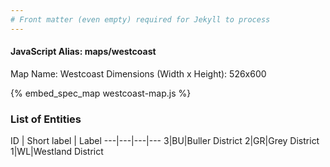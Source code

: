 ```yaml
---
# Front matter (even empty) required for Jekyll to process
---
```


#### JavaScript Alias: maps/westcoast

Map Name: Westcoast
Dimensions (Width x Height): 526x600



{% embed_spec_map westcoast-map.js %}

### List of Entities

ID | Short label | Label
---|---|---|---
3|BU|Buller District
2|GR|Grey District
1|WL|Westland District

